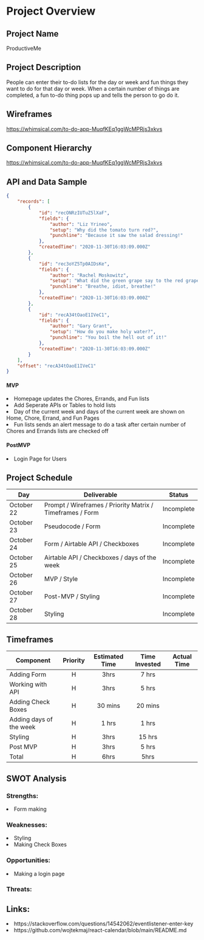 # Project Overview

## Project Name

ProductiveMe

## Project Description

People can enter their to-do lists for the day or week and fun things they want to do for that day or week. When a certain number of things are completed, a fun to-do thing pops up and tells the person to go do it.

## Wireframes
https://whimsical.com/to-do-app-MuqfKEq1ggWcMPRjs3xkvs

## Component Hierarchy
https://whimsical.com/to-do-app-MuqfKEq1ggWcMPRjs3xkvs

## API and Data Sample

```json
{
    "records": [
        {
            "id": "recONRzIUTuZ5lXaF",
            "fields": {
                "author": "Liz Yrineo",
                "setup": "Why did the tomato turn red?",
                "punchline": "Because it saw the salad dressing!"
            },
            "createdTime": "2020-11-30T16:03:09.000Z"
        },
        {
            "id": "rec3oYZ5Tp0AIDsKe",
            "fields": {
                "author": "Rachel Moskowitz",
                "setup": "What did the green grape say to the red grape?",
                "punchline": "Breathe, idiot, breathe!"
            },
            "createdTime": "2020-11-30T16:03:09.000Z"
        },
        {
            "id": "recA34tOaoE1IVeC1",
            "fields": {
                "author": "Gary Grant",
                "setup": "How do you make holy water?",
                "punchline": "You boil the hell out of it!"
            },
            "createdTime": "2020-11-30T16:03:09.000Z"
        }
    ],
    "offset": "recA34tOaoE1IVeC1"
}
```

#### MVP 
<li>Homepage updates the Chores, Errands, and Fun lists</li>
<li>Add Seperate APIs or Tables to hold lists
<li>Day of the current week and days of the current week are shown on Home, Chore, Errand, and Fun Pages</li>
<li>Fun lists sends an alert message to do a task after certain number of Chores and Errands lists are checked off</li>

#### PostMVP  

<li>Login Page for Users</li>

## Project Schedule

|  Day | Deliverable | Status
|---|---| ---|
|October 22| Prompt / Wireframes / Priority Matrix / Timeframes / Form | Incomplete
|October 23| Pseudocode / Form | Incomplete
|October 24| Form / Airtable API / Checkboxes | Incomplete
|October 25| Airtable API / Checkboxes / days of the week | Incomplete
|October 26| MVP / Style| Incomplete
|October 27|Post-MVP / Styling | Incomplete
|October 28| Styling | Incomplete

## Timeframes

| Component | Priority | Estimated Time | Time Invested | Actual Time |
| --- | :---: |  :---: | :---: | :---: |
| Adding Form | H | 3hrs| 7 hrs | |
| Working with API | H | 3hrs| 5 hrs |  |
| Adding Check Boxes | H | 30 mins | 20 mins |  |
| Adding days of the week | H | 1 hrs| 1 hrs |  |
| Styling | H | 3hrs| 15 hrs |  |
| Post MVP | H | 3hrs| 5 hrs |  |
| Total | H | 6hrs| 5hrs |  |

## SWOT Analysis

### Strengths:
<li>Form making</li>

### Weaknesses:
<li>Styling</li>
<li>Making Check Boxes</li>

### Opportunities:
<li>Making a login page</li>

### Threats:

## Links:
<li>https://stackoverflow.com/questions/14542062/eventlistener-enter-key</li>
<li>https://github.com/wojtekmaj/react-calendar/blob/main/README.md</li>
